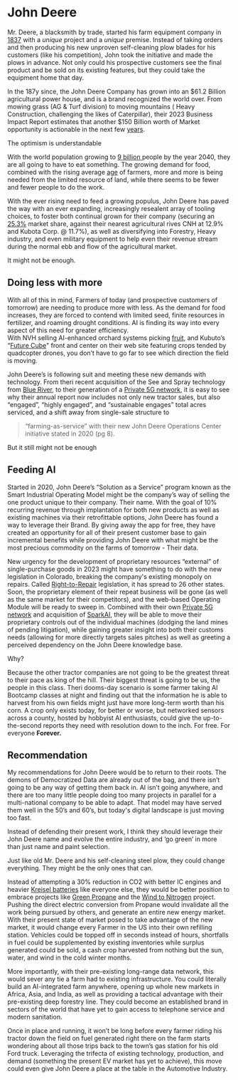# John Deere
Mr. Deere, a blacksmith by trade, started his farm equipment company in [1837](https://en.wikipedia.org/wiki/John_Deere) with a *unique* project and a *unique* premise.  Instead of taking orders and then producing his new unproven self-cleaning plow blades for his customers (like his competition), John took the initiative and made the plows in advance.  Not only could his prospective customers see the final product and be sold on its existing features, but they could take the equipment home that day.

In the 187y since, the John Deere Company has grown into an $61.2 Billion agricultural power house, and is a brand recognized the world over.  From mowing grass (AG & Turf division) to moving mountains ( Heavy Construction, challenging the likes of Caterpillar), their 2023 Business Impact Report estimates that another $150 Billion worth of Market opportunity is actionable in the next few [years](https://investor.deere.com/home/default.aspx).

The optimism is understandable  

With the world population growing to [9 billion ](https://www.census.gov/library/stories/2023/11/world-population-estimated-eight-billion.html) people by the year 2040, they are all going to have to eat something.  The growing demand for food, combined with the rising average [age](https://www.ers.usda.gov/topics/farm-economy/farm-labor/) of farmers, more and more is being needed from the limited resource of land, while there seems to be fewer and fewer people to do the work.

With the ever rising need to feed a growing populus, John Deere has paved the way with an ever expanding, increasingly resealent array of tooling choices, to foster both continual grown for their company (securing an [25.3%](https://www.statista.com/statistics/1365903/global-agriculture-equipment-market-share-by-company/#:~:text=Deere%20%26%20Company%20held%20the%20largest,billion%20U.S.%20dollars%20in%202021) market share, against their nearest agricultural rives CNH at 12.9% and Kubota Corp. @ 11.7%), as well as diversifying into Forestry, Heavy industry, and even military equipment to help even their revenue stream during the normal ebb and flow of the agricultural market.

It might not be enough.

## Doing less with more
With all of this in mind, Farmers of today (and prospective customers of tomorrow) are needing to produce more with less.  As the demand for food increases, they are forced to contend with limited seed, finite resources in fertilizer, and roaming drought conditions.  AI is finding its way into every aspect of this need for greater efficiency.   
With NVH selling AI-enhanced orchard systems picking [fruit](https://www.cnh.com/en-US/News-Stories/Tech-Day/Field-Experience/Orchard-and-Vineyard), and Kubuto’s “[Future Cube](https://www.kubota.com/)" front and center on their web site featuring crops tended by quadcopter drones, you don’t have to go far to see which direction the field is moving.

John Deere’s is following suit and meeting these new demands with technology.  From theri recent acquisition of the See and Spray technology from [Blue River](https://bluerivertechnology.com/our-mission/#:~:text=In%20September%202017%2C%20Blue%20River,world's%20leaders%20in%20precision%20agriculture), to their generation of a [Private 5G network](https://www.forbes.com/sites/moorinsights/2024/03/20/john-deere-accelerates-manufacturing-innovation-with-private-5g/), it is easy to see why their annual report now includes not only new tractor sales, but also “engaged”, “highly engaged”, and “sustainable engages” total acres serviced, and a shift away from single-sale structure to 

>“farming-as-service” with their new John Deere Operations Center initiative stated in 2020 (pg 8).

But it still might not be enough

## Feeding AI

Started in 2020, John Deere’s “Solution as a Service” program known as the Smart Industrial Operating Model might be the company’s way of selling the one product unique to their company. 
Their name.
With the goal of 10% recurring revenue through implantation for both new products as well as existing machines via their retrofittable options, John Deere has found a way to leverage their Brand.  By giving away the app for free, they have created an opportunity for all of their present customer base to gain incremental benefits while providing John Deere with what might be the most precious commodity on the farms of tomorrow - Their data.  

New urgency for the development of proprietary resources “external” of single-purchase goods in 2023 might have something to do with the new legislation in Colorado, breaking the company's existing monopoly on repairs.  Called [Right-to-Repair](https://www.tester.senate.gov/newsroom/press-releases/pr-8866/) legislation, it has spread to 26 other states.  Soon, the proprietary element of their repeat business will be gone (as well as the same market for their competitors), and the web-based Operating Module will be ready to sweep in.  Combined with their own [Private 5G network](https://www.forbes.com/sites/moorinsights/2024/03/20/john-deere-accelerates-manufacturing-innovation-with-private-5g/) and acquisition of [SparkAI](https://www.spark.ai/blog/solving-the-last-mile-of-autonomous-farming), they will be able to move their proprietary controls out of the individual machines (dodging the land mines of pending litigation), while gaining greater insight into both their customs needs (allowing for more directly targets sales pitches) as well as greeting a perceived dependency on the John Deere knowledge base.

Why?

Because the other tractor companies are not going to be the greatest threat to their pace as king of the hill.  Their biggest threat is going to be us, the people in this class.  Theri dooms-day scenario is some farmer taking AI Bootcamp classes at night and finding out that the information he is able to harvest from his own fields might just have more long-term worth than his corn.  A crop only exists today, for better or worse, but networked sensors across a county, hosted by hobbyist AI enthusiasts, could give the up-to-the-second reports they need with resolution down to the inch.
For free.
For everyone
**Forever.**

## Recommendation

My recommendations for John Deere would be to return to their roots.  The demons of Democratized Data are already out of the bag, and there isn’t going to be any way of getting them back in.  AI isn’t going anywhere, and there are too many little people doing too many projects in parallel for a multi-national company to be able to adapt.  That model may have served them well in the 50’s and 60’s, but today's digital landscape is just moving too fast.

Instead of defending their present work, I think they should leverage their John Deere name and evolve the entire industry, and ‘go green’ in more than just name and paint selection.

Just like old Mr. Deere and his self-cleaning steel plow, they could change everything.  They might be the only ones that can.  

Instead of attempting a 30% reduction in CO2 with better IC engines and heavier [Kreisel batteries](https://www.kreiselelectric.com/news/john-deere-kreisel-to-build-batteries-and-chargers-in-north-carolina/) like everyone else, they would be better position to embrace projects like [Green Propane](https://www.techbriefs.com/component/content/article/50300-the-path-to-net-zero-with-green-propane) and the [Wind to Nitrogen](https://wcroc.cfans.umn.edu/research/renewable-energy/wind-fertilizer) project.  Pushing the direct electric conversion from Propane would invalidate all the work being pursued by others, and generate an entire new energy market.  With their present state of market posed to take advantage of the new market, it would change every Farmer in the US into their own refilling station.  Vehicles could be topped off in seconds instead of hours, shortfalls in fuel could be supplemented by existing inventories while surplus generated could be sold, a cash crop harvested from nothing but the sun, water, and wind in the cold winter months.

More importantly, with their pre-existing long-range data network, this would sever any tie a farm had to existing infrastructure.  You could literally build an AI-integrated  farm anywhere, opening up whole new markets in Africa, Asia, and India, as well as providing a tactical advantage with their pre-existing deep forestry line.  They could become an established brand in sectors of the world that have yet to gain access to telephone service and modern sanitation.

Once in place and running, it won’t be long before every farmer riding his tractor down the field on fuel generated right there on the farm starts wondering about all those trips back to the town’s gas station for his old Ford truck.  Leveraging the trifecta of existing technology, production, and demand (something the present EV market has yet to achieve), this move could even give John Deere a place at the table in the Automotive Industry.

